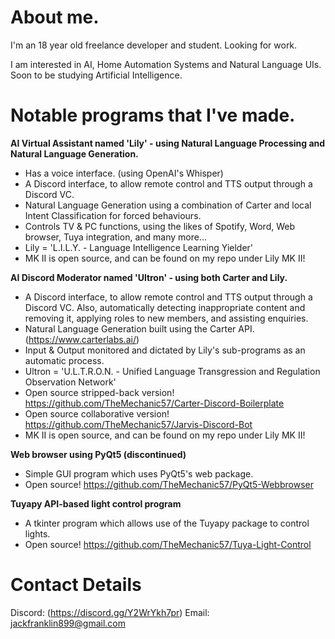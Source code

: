 # About me.

I'm an 18 year old freelance developer and student. Looking for work.

I am interested in AI, Home Automation Systems and Natural Language UIs. Soon to be studying Artificial Intelligence.

# Notable programs that I've made.

**AI Virtual Assistant named 'Lily' - using Natural Language Processing and Natural Language Generation.**
- Has a voice interface. (using OpenAI's Whisper)
- A Discord interface, to allow remote control and TTS output through a Discord VC.
- Natural Language Generation using a combination of Carter and local Intent Classification for forced behaviours.
- Controls TV & PC functions, using the likes of Spotify, Word, Web browser, Tuya integration, and many more...
- Lily = 'L.I.L.Y. - Language Intelligence Learning Yielder'
- MK II is open source, and can be found on my repo under Lily MK II!

**AI Discord Moderator named 'Ultron' - using both Carter and Lily.**
- A Discord interface, to allow remote control and TTS output through a Discord VC. Also, automatically detecting inappropriate content and removing it, applying roles to new members, and assisting enquiries.
- Natural Language Generation built using the Carter API. (https://www.carterlabs.ai/)
- Input & Output monitored and dictated by Lily's sub-programs as an automatic process.
- Ultron = 'U.L.T.R.O.N. - Unified Language Transgression and Regulation Observation Network'
- Open source stripped-back version! https://github.com/TheMechanic57/Carter-Discord-Boilerplate
- Open source collaborative version! https://github.com/TheMechanic57/Jarvis-Discord-Bot
- MK II is open source, and can be found on my repo under Lily MK II!

**Web browser using PyQt5 (discontinued)**
- Simple GUI program which uses PyQt5's web package.
- Open source! https://github.com/TheMechanic57/PyQt5-Webbrowser

**Tuyapy API-based light control program**
- A tkinter program which allows use of the Tuyapy package to control lights.
- Open source! https://github.com/TheMechanic57/Tuya-Light-Control

# Contact Details

Discord: (https://discord.gg/Y2WrYkh7pr)
Email: jackfranklin899@gmail.com
